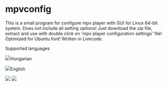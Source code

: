 # mpvconfig

This is a small program for configure mpv player with GUI for Linux 64-bit system.
Does not include all setting options!
Just download the zip file, extract and use with double click on 'mpv player configuration settings' file!
Optimized for Ubuntu font! Written in Livecode.

Supported languages

![](https://i.imgur.com/Y52XfmB.png)Hungarian

![](https://i.imgur.com/tATD5gh.png)English



![](https://i.imgur.com/SymggVb.png)
![](https://i.imgur.com/snlgAqA.png)
